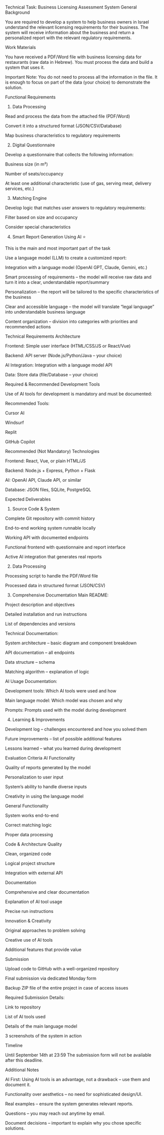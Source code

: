 Technical Task: Business Licensing Assessment System
General Background

You are required to develop a system to help business owners in Israel understand the relevant licensing requirements for their business.
The system will receive information about the business and return a personalized report with the relevant regulatory requirements.

Work Materials

You have received a PDF/Word file with business licensing data for restaurants (raw data in Hebrew). You must process the data and build a system that uses it.

Important Note: You do not need to process all the information in the file. It is enough to focus on part of the data (your choice) to demonstrate the solution.

Functional Requirements
1. Data Processing

Read and process the data from the attached file (PDF/Word)

Convert it into a structured format (JSON/CSV/Database)

Map business characteristics to regulatory requirements

2. Digital Questionnaire

Develop a questionnaire that collects the following information:

Business size (in m²)

Number of seats/occupancy

At least one additional characteristic (use of gas, serving meat, delivery services, etc.)

3. Matching Engine

Develop logic that matches user answers to regulatory requirements:

Filter based on size and occupancy

Consider special characteristics

4. Smart Report Generation Using AI ⭐

This is the main and most important part of the task

Use a language model (LLM) to create a customized report:

Integration with a language model (OpenAI GPT, Claude, Gemini, etc.)

Smart processing of requirements – the model will receive raw data and turn it into a clear, understandable report/summary

Personalization – the report will be tailored to the specific characteristics of the business

Clear and accessible language – the model will translate “legal language” into understandable business language

Content organization – division into categories with priorities and recommended actions

Technical Requirements
Architecture

Frontend: Simple user interface (HTML/CSS/JS or React/Vue)

Backend: API server (Node.js/Python/Java – your choice)

AI Integration: Integration with a language model API

Data: Store data (file/Database – your choice)

Required & Recommended Development Tools

Use of AI tools for development is mandatory and must be documented:

Recommended Tools:

Cursor AI

Windsurf

Replit

GitHub Copilot

Recommended (Not Mandatory) Technologies

Frontend: React, Vue, or plain HTML/JS

Backend: Node.js + Express, Python + Flask

AI: OpenAI API, Claude API, or similar

Database: JSON files, SQLite, PostgreSQL

Expected Deliverables
1. Source Code & System

Complete Git repository with commit history

End-to-end working system runnable locally

Working API with documented endpoints

Functional frontend with questionnaire and report interface

Active AI integration that generates real reports

2. Data Processing

Processing script to handle the PDF/Word file

Processed data in structured format (JSON/CSV)

3. Comprehensive Documentation
Main README:

Project description and objectives

Detailed installation and run instructions

List of dependencies and versions

Technical Documentation:

System architecture – basic diagram and component breakdown

API documentation – all endpoints

Data structure – schema

Matching algorithm – explanation of logic

AI Usage Documentation:

Development tools: Which AI tools were used and how

Main language model: Which model was chosen and why

Prompts: Prompts used with the model during development

4. Learning & Improvements

Development log – challenges encountered and how you solved them

Future improvements – list of possible additional features

Lessons learned – what you learned during development

Evaluation Criteria
AI Functionality

Quality of reports generated by the model

Personalization to user input

System’s ability to handle diverse inputs

Creativity in using the language model

General Functionality

System works end-to-end

Correct matching logic

Proper data processing

Code & Architecture Quality

Clean, organized code

Logical project structure

Integration with external API

Documentation

Comprehensive and clear documentation

Explanation of AI tool usage

Precise run instructions

Innovation & Creativity

Original approaches to problem solving

Creative use of AI tools

Additional features that provide value

Submission

Upload code to GitHub with a well-organized repository

Final submission via dedicated Monday form

Backup ZIP file of the entire project in case of access issues

Required Submission Details:

Link to repository

List of AI tools used

Details of the main language model

3 screenshots of the system in action

Timeline

Until September 14th at 23:59
The submission form will not be available after this deadline.

Additional Notes

AI First: Using AI tools is an advantage, not a drawback – use them and document it.

Functionality over aesthetics – no need for sophisticated design/UI.

Real examples – ensure the system generates relevant reports.

Questions – you may reach out anytime by email.

Document decisions – important to explain why you chose specific solutions.